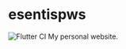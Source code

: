 # esentispws
![Flutter CI](https://github.com/esentis/personal-website-flutter/workflows/Flutter%20CI/badge.svg)
My personal website.

